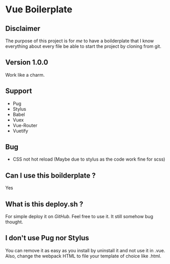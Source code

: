 # Vue Boilerplate

## Disclaimer
The purpose of this project is for *me* to have a boilderplate that I know everything about every file be able to start the project by cloning from git.

## Version 1.0.0
Work like a charm.

## Support
- Pug
- Stylus
- Babel
- Vuex
- Vue-Router
- Vuetify

## Bug
- CSS not hot reload (Maybe due to stylus as the code work fine for scss)

## Can I use this boilderplate ?
Yes

## What is this deploy.sh ?
For simple deploy it on *GitHub*. Feel free to use it. It still somehow bug thought.

## I don't use Pug nor Stylus
You can remove it as easy as you install by uninstall it and not use it in .vue. Also, change the webpack HTML to file your template of choice like .html.
